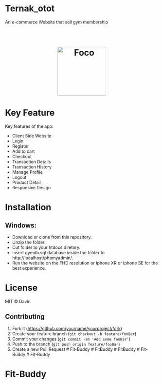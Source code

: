 # Ternak_otot
An e-commerce Website that sell gym membership

<h1 align="center">
  <br>
  <img src="https://github.com/Pratik-2805/FitBuddy/Image/logo1.png" alt="Foco" width="160">
</h1>

# Key Feature
Key features of the app:
- Client Side Website
- Login
- Register
- Add to cart
- Checkout
- Transaction Details
- Transaction History
- Manage Profile
- Logout
- Product Detail
- Responsive Design

# Installation
## Windows:
- Download or clone from this repository.
- Unzip the folder.
- Cut folder to your htdocs diretory.
- Insert gymdb.sql database inside the folder to http://localhost/phpmyadmin/.
- Run the website on the FHD resolution or Iphone XR or Iphone SE for the best experience.

# License
MIT  © Davin

## Contributing

1. Fork it (<https://github.com/yourname/yourproject/fork>)
2. Create your feature branch (`git checkout -b feature/fooBar`)
3. Commit your changes (`git commit -am 'Add some fooBar'`)
4. Push to the branch (`git push origin feature/fooBar`)
5. Create a new Pull Request
#   F i t - B u d d y 
 
 #   F i t B u d d y 
 
 #   F i t B u d d y 
 
 #   F i t - B u d d y 
 
 # Fit-Buddy
# Fit-Buddy
